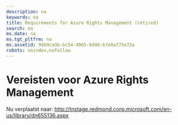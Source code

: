 ```yaml
---
description: na
keywords: na
title: Requirements for Azure Rights Management (retired)
search: na
ms.date: na
ms.tgt_pltfrm: na
ms.assetid: 94b9ca3b-bc54-4965-8d40-67e0af75e72a
robots: noindex,nofollow
---
```

# Vereisten voor Azure Rights Management
Nu verplaatst naar: http://tnstage.redmond.corp.microsoft.com/en-us/library/dn655136.aspx

